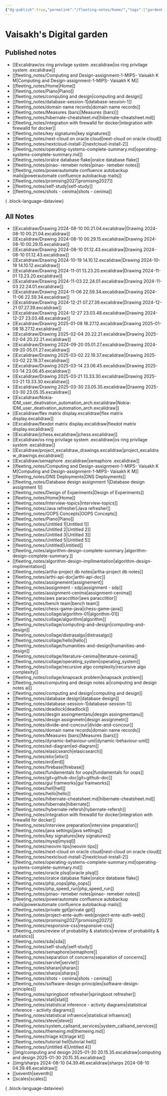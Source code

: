 ```yaml
---
{"dg-publish":true,"permalink":"/fleeting-notes/home/","tags":["gardenEntry"]}
---
```


# Vaisakh's Digital garden

## Published notes

- [[Excalidraw/os ring privilage system .excalidraw\|os ring privilage system .excalidraw]]
- [[fleeting_notes/Computing and Design-assignment-1-MIPS- Vaisakh K M\|Computing and Design-assignment-1-MIPS- Vaisakh K M]]
- [[fleeting_notes/Home\|Home]]
- [[fleeting_notes/Piano\|Piano]]
- [[fleeting_notes/computing and design\|computing and design]]
- [[fleeting_notes/database-session-1\|database-session-1]]
- [[fleeting_notes/domain name records\|domain name records]]
- [[fleeting_notes/Measures (bars)\|Measures (bars)]]
- [[fleeting_notes/hibernate-cheatsheet.md\|hibernate-cheatsheet.md]]
- [[fleeting_notes/integration with firewalld for docker\|integration with firewalld for docker]]
- [[fleeting_notes/key signatures\|key signatures]]
- [[fleeting_notes/next-cloud on oracle cloud\|next-cloud on oracle cloud]]
- [[fleeting_notes/nextcloud-install-2\|nextcloud-install-2]]
- [[fleeting_notes/operating-systems-complete-summary.md\|operating-systems-complete-summary.md]]
- [[fleeting_notes/oralce database flake\|oralce database flake]]
- [[fleeting_notes/pinao- remeber notes\|pinao- remeber notes]]
- [[fleeting_notes/powerautomate  confluence autobackup mails\|powerautomate  confluence autobackup mails]]
- [[fleeting_notes/promising2027\|promising2027]]
- [[fleeting_notes/self-study\|self-study]]
- [[fleeting_notes/shots - cenima\|shots - cenima]]

{ .block-language-dataview}

## All Notes
- [[Excalidraw/Drawing 2024-08-10 00.21.04.excalidraw\|Drawing 2024-08-10 00.21.04.excalidraw]]
- [[Excalidraw/Drawing 2024-08-10 00.29.15.excalidraw\|Drawing 2024-08-10 00.29.15.excalidraw]]
- [[Excalidraw/Drawing 2024-08-10 01.12.43.excalidraw\|Drawing 2024-08-10 01.12.43.excalidraw]]
- [[Excalidraw/Drawing 2024-10-19 14.10.12.excalidraw\|Drawing 2024-10-19 14.10.12.excalidraw]]
- [[Excalidraw/Drawing 2024-11-01 13.23.20.excalidraw\|Drawing 2024-11-01 13.23.20.excalidraw]]
- [[Excalidraw/Drawing 2024-11-03 22.24.01.excalidraw\|Drawing 2024-11-03 22.24.01.excalidraw]]
- [[Excalidraw/Drawing 2024-11-06 22.59.34.excalidraw\|Drawing 2024-11-06 22.59.34.excalidraw]]
- [[Excalidraw/Drawing 2024-12-21 07.27.39.excalidraw\|Drawing 2024-12-21 07.27.39.excalidraw]]
- [[Excalidraw/Drawing 2024-12-27 23.03.48.excalidraw\|Drawing 2024-12-27 23.03.48.excalidraw]]
- [[Excalidraw/Drawing 2025-01-08 18.27.12.excalidraw\|Drawing 2025-01-08 18.27.12.excalidraw]]
- [[Excalidraw/Drawing 2025-02-04 20.22.21.excalidraw\|Drawing 2025-02-04 20.22.21.excalidraw]]
- [[Excalidraw/Drawing 2024-09-20 05.01.27.excalidraw\|Drawing 2024-09-20 05.01.27.excalidraw]]
- [[Excalidraw/Drawing 2025-03-02 22.19.37.excalidraw\|Drawing 2025-03-02 22.19.37.excalidraw]]
- [[Excalidraw/Drawing 2025-03-14 23.06.45.excalidraw\|Drawing 2025-03-14 23.06.45.excalidraw]]
- [[Excalidraw/Drawing 2025-03-21 13.33.30.excalidraw\|Drawing 2025-03-21 13.33.30.excalidraw]]
- [[Excalidraw/Drawing 2025-03-30 23.05.35.excalidraw\|Drawing 2025-03-30 23.05.35.excalidraw]]
- [[Excalidraw/Nokia-IDM_user_deativation_automation_arch.excalidraw\|Nokia-IDM_user_deativation_automation_arch.excalidraw]]
- [[Excalidraw/flex matrix display.excalidraw\|flex matrix display.excalidraw]]
- [[Excalidraw/flexdot matrix display.excalidraw\|flexdot matrix display.excalidraw]]
- [[Excalidraw/jchess.excalidraw\|jchess.excalidraw]]
- [[Excalidraw/os ring privilage system .excalidraw\|os ring privilage system .excalidraw]]
- [[Excalidraw/project_excalidraw_drawings.excalidraw\|project_excalidraw_drawings.excalidraw]]
- [[Excalidraw/semaphore .excalidraw\|semaphore .excalidraw]]
- [[fleeting_notes/Computing and Design-assignment-1-MIPS- Vaisakh K M\|Computing and Design-assignment-1-MIPS- Vaisakh K M]]
- [[fleeting_notes/DNS Deployments\|DNS Deployments]]
- [[fleeting_notes/Database design assignment 1\|Database design assignment 1]]
- [[fleeting_notes/Design of Experiments\|Design of Experiments]]
- [[fleeting_notes/Home\|Home]]
- [[fleeting_notes/Interview-topics\|Interview-topics]]
- [[fleeting_notes/Java refresher\|Java refresher]]
- [[fleeting_notes/OOPS Concepts\|OOPS Concepts]]
- [[fleeting_notes/Piano\|Piano]]
- [[fleeting_notes/Untitled 1\|Untitled 1]]
- [[fleeting_notes/Untitled 2\|Untitled 2]]
- [[fleeting_notes/Untitled 3\|Untitled 3]]
- [[fleeting_notes/Untitled 5\|Untitled 5]]
- [[fleeting_notes/Untitled\|Untitled]]
- [[fleeting_notes/algorithm-design-complete-summary.\|algorithm-design-complete-summary.]]
- [[fleeting_notes/algorithm-design-implimentation\|algorithm-design-implimentation]]
- [[fleeting_notes/artha-project db notes\|artha-project db notes]]
- [[fleeting_notes/arthi-api-doc\|arthi-api-doc]]
- [[fleeting_notes/assignement\|assignement]]
- [[fleeting_notes/assignment - sdp\|assignment - sdp]]
- [[fleeting_notes/assignment-cenima\|assignment-cenima]]
- [[fleeting_notes/aws paracctitior\|aws paracctitior]]
- [[fleeting_notes/bench team\|bench team]]
- [[fleeting_notes/chess-game-java\|chess-game-java]]
- [[fleeting_notes/collage/algorithm-01\|algorithm-01]]
- [[fleeting_notes/collage/algorithm\|algorithm]]
- [[fleeting_notes/collage/computing-and-design\|computing-and-design]]
- [[fleeting_notes/collage/distrasalgo\|distrasalgo]]
- [[fleeting_notes/collage/hello\|hello]]
- [[fleeting_notes/collage/humanities-and-design\|humanities-and-design]]
- [[fleeting_notes/collage/literature-cenima\|literature-cenima]]
- [[fleeting_notes/collage/operating_system\|operating_system]]
- [[fleeting_notes/collage/recursive algo complexity\|recursive algo complexity]]
- [[fleeting_notes/collage/knapsack problem\|knapsack problem]]
- [[fleeting_notes/computing and design notes ai\|computing and design notes ai]]
- [[fleeting_notes/computing and design\|computing and design]]
- [[fleeting_notes/database design\|database design]]
- [[fleeting_notes/database-session-1\|database-session-1]]
- [[fleeting_notes/deadlock\|deadlock]]
- [[fleeting_notes/desgin assingmentanu\|desgin assingmentanu]]
- [[fleeting_notes/design assignmetn\|design assignmetn]]
- [[fleeting_notes/divide-and-concour\|divide-and-concour]]
- [[fleeting_notes/domain name records\|domain name records]]
- [[fleeting_notes/Measures (bars)\|Measures (bars)]]
- [[fleeting_notes/dynamic-behaviour-uml\|dynamic-behaviour-uml]]
- [[fleeting_notes/ed-diagram\|ed-diagram]]
- [[fleeting_notes/elasicsearch\|elasicsearch]]
- [[fleeting_notes/elixr\|elixr]]
- [[fleeting_notes/erd\|erd]]
- [[fleeting_notes/firebase\|firebase]]
- [[fleeting_notes/fundamentals for oops\|fundamentals for oops]]
- [[fleeting_notes/git+github-doc\|git+github-doc]]
- [[fleeting_notes/gui framworks\|gui framworks]]
- [[fleeting_notes/hell\|hell]]
- [[fleeting_notes/hello\|hello]]
- [[fleeting_notes/hibernate-cheatsheet.md\|hibernate-cheatsheet.md]]
- [[fleeting_notes/hibernate\|hibernate]]
- [[fleeting_notes/hybernate-refersh\|hybernate-refersh]]
- [[fleeting_notes/integration with firewalld for docker\|integration with firewalld for docker]]
- [[fleeting_notes/interview preparation\|interview preparation]]
- [[fleeting_notes/java settings\|java settings]]
- [[fleeting_notes/key signatures\|key signatures]]
- [[fleeting_notes/mysql\|mysql]]
- [[fleeting_notes/neovim tips\|neovim tips]]
- [[fleeting_notes/next-cloud on oracle cloud\|next-cloud on oracle cloud]]
- [[fleeting_notes/nextcloud-install-2\|nextcloud-install-2]]
- [[fleeting_notes/operating-systems-complete-summary.md\|operating-systems-complete-summary.md]]
- [[fleeting_notes/oracle plsql\|oracle plsql]]
- [[fleeting_notes/oralce database flake\|oralce database flake]]
- [[fleeting_notes/php_oops\|php_oops]]
- [[fleeting_notes/php_speed_run\|php_speed_run]]
- [[fleeting_notes/pinao- remeber notes\|pinao- remeber notes]]
- [[fleeting_notes/powerautomate  confluence autobackup mails\|powerautomate  confluence autobackup mails]]
- [[fleeting_notes/private gpt\|private gpt]]
- [[fleeting_notes/project-ente-auth-web\|project-ente-auth-web]]
- [[fleeting_notes/promising2027\|promising2027]]
- [[fleeting_notes/responsive-css\|responsive-css]]
- [[fleeting_notes/review of probability & statistics\|review of probability & statistics]]
- [[fleeting_notes/sda\|sda]]
- [[fleeting_notes/self-study\|self-study]]
- [[fleeting_notes/semaphore\|semaphore]]
- [[fleeting_notes/separation of concerns\|separation of concerns]]
- [[fleeting_notes/servlet\|servlet]]
- [[fleeting_notes/sharan\|sharan]]
- [[fleeting_notes/sharps\|sharps]]
- [[fleeting_notes/shots - cenima\|shots - cenima]]
- [[fleeting_notes/software-design-principles\|software-design-principles]]
- [[fleeting_notes/springboot refresher\|springboot refresher]]
- [[fleeting_notes/stati\|stati]]
- [[fleeting_notes/statistical inference - activity diagrams\|statistical inference - activity diagrams]]
- [[fleeting_notes/statistical infraence\|statistical infraence]]
- [[fleeting_notes/steve\|steve]]
- [[fleeting_notes/system_callsand_services\|system_callsand_services]]
- [[fleeting_notes/themeing.md\|themeing.md]]
- [[fleeting_notes/triage kt\|triage kt]]
- [[fleeting_notes/tutorial hell\|tutorial hell]]
- [[fleeting_notes/Untitled 4\|Untitled 4]]
- [[img/computing and design 2025-01-30 20.15.35.excalidraw\|computing and design 2025-01-30 20.15.35.excalidraw]]
- [[img/sharps 2024-08-10 04.39.46.excalidraw\|sharps 2024-08-10 04.39.46.excalidraw]]
- [[seventh\|seventh]]
- [[scales\|scales]]

{ .block-language-dataview}
